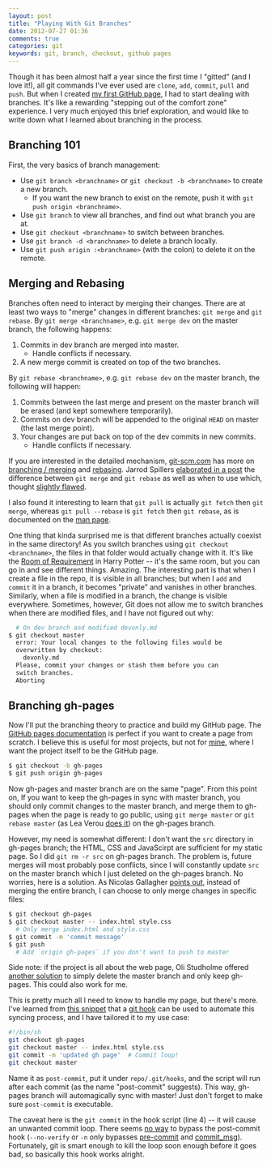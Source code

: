 ```yaml
---
layout: post
title: "Playing With Git Branches"
date: 2012-07-27 01:36
comments: true
categories: git
keywords: git, branch, checkout, github pages
---
```


Though it has been almost half a year since the first time I "gitted" (and I love it!), all git commands I've ever used are `clone`, `add`, `commit`, `pull` and `push`. But when I created [my first GitHub page](http://scottcheng.github.com/the-revolutionary-css3-impressjs/), I had to start dealing with branches. It's like a rewarding "stepping out of the comfort zone" experience. I very much enjoyed this brief exploration, and would like to write down what I learned about branching in the process.

<!-- more -->

Branching 101
---

First, the very basics of branch management:

* Use `git branch <branchname>` or `git checkout -b <branchname>` to create a new branch.
  + If you want the new branch to exist on the remote, push it with `git push origin <branchname>`.
* Use `git branch` to view all branches, and find out what branch you are at.
* Use `git checkout <branchname>` to switch between branches.
* Use `git branch -d <branchname>` to delete a branch locally.
* Use `git push origin :<branchname>` (with the colon) to delete it on the remote.

Merging and Rebasing
---

Branches often need to interact by merging their changes. There are at least two ways to "merge" changes in different branches: `git merge` and `git rebase`. By `git merge <branchname>`, e.g. `git merge dev` on the master branch, the following happens:

1. Commits in dev branch are merged into master.
   - Handle conflicts if necessary.
2. A new merge commit is created on top of the two branches.

By `git rebase <branchname>`, e.g. `git rebase dev` on the master branch, the following will happen:

1. Commits between the last merge and present on the master branch will be erased (and kept somewhere temporarily).
2. Commits on dev branch will be appended to the original `HEAD` on master (the last merge point).
3. Your changes are put back on top of the dev commits in new commits.
   - Handle conflicts if necessary.

If you are interested in the detailed mechanism, [git-scm.com](http://git-scm.com/) has more on [branching / merging](http://git-scm.com/book/en/Git-Branching-Basic-Branching-and-Merging) and [rebasing](http://git-scm.com/book/en/Git-Branching-Rebasing). Jarrod Spillers [elaborated in a post](http://www.jarrodspillers.com/2009/08/19/git-merge-vs-git-rebase-avoiding-rebase-hell/) the difference between `git merge` and `git rebase` as well as when to use which, thought [slightly flawed](http://www.jarrodspillers.com/2009/08/19/git-merge-vs-git-rebase-avoiding-rebase-hell/#dsq-comment-375332553).

I also found it interesting to learn that `git pull` is actually `git fetch` then `git merge`, whereas `git pull --rebase` is `git fetch` then `git rebase`, as is documented on the [man page](http://www.kernel.org/pub/software/scm/git/docs/git-pull.html).

One thing that kinda surprised me is that different branches actually coexist in the same directory! As you switch branches using `git checkout <branchname>`, the files in that folder would actually change with it. It's like the [Room  of Requirement](http://harrypotter.wikia.com/wiki/Room_of_Requirement) in Harry Potter -- it's the same room, but you can go in and see different things. Amazing. The interesting part is that when I create a file in the repo, it is visible in all branches; but when I `add` and `commit` it in a branch, it becomes "private" and vanishes in other branches. Similarly, when a file is modified in a branch, the change is visible everywhere. Sometimes, however, Git does not allow me to switch branches when there are modified files, and I have not figured out why:

``` bash
  # On dev branch and modified devonly.md
$ git checkout master
  error: Your local changes to the following files would be
  overwritten by checkout:
    devonly.md
  Please, commit your changes or stash them before you can
  switch branches.
  Aborting
```

Branching gh-pages
---

Now I'll put the branching theory to practice and build my GitHub page. The [GitHub pages documentation](https://help.github.com/articles/creating-project-pages-manually) is perfect if you want to create a page from scratch. I believe this is useful for most projects, but not for [mine](https://github.com/scottcheng/the-revolutionary-css3-impressjs), where I want the project itself to be the GitHub page.

``` bash Create gh-pages branch
$ git checkout -b gh-pages
$ git push origin gh-pages
```

Now gh-pages and master branch are on the same "page". From this point on, If you want to keep the gh-pages in sync with master branch, you should only commit changes to the master branch, and merge them to gh-pages when the page is ready to go public, using `git merge master` or `git rebase master` (as Lea Verou [does it](http://lea.verou.me/2011/10/easily-keep-gh-pages-in-sync-with-master/)) on the gh-pages branch.

However, my need is somewhat different: I don't want the `src` directory in gh-pages branch; the HTML, CSS and JavaScirpt are sufficient for my static page. So I did `git rm -r src` on gh-pages branch. The problem is, future merges will most probably pose conflicts, since I will constantly update `src` on the master branch which I just deleted on the gh-pages branch. No worries, here is a solution. As Nicolas Gallagher [points out](http://nicolasgallagher.com/git-checkout-specific-files-from-another-branch/), instead of merging the entire branch, I can choose to only merge changes in specific files:

``` bash
$ git checkout gh-pages
$ git checkout master -- index.html style.css
  # Only merge index.html and style.css
$ git commit -m 'commit message'
$ git push
  # Add `origin gh-pages` if you don't want to push to master
```

Side note: if the project is all about the web page, Oli Studholme offered [another solution](http://oli.jp/2011/github-pages-workflow/#setup) to simply delete the master branch and only keep gh-pages. This could also work for me.

This is pretty much all I need to know to handle my page, but there's more. I've learned from [this snippet](http://get.inject.io/n/XxsZ6RE7) that a [git hook](http://git-scm.com/book/en/Customizing-Git-Git-Hooks) can be used to automate this syncing process, and I have tailored it to my use case:

``` bash post-commit
#!/bin/sh
git checkout gh-pages
git checkout master -- index.html style.css
git commit -m 'updated gh page'  # Commit loop!
git checkout master
```

Name it as `post-commit`, put it under `repo/.git/hooks`, and the script will run after each commit (as the name "post-commit" suggests). This way, gh-pages branch will automagically sync with master! Just don't forget to make sure `post-commit` is executable.

The caveat here is the `git commit` in the hook script (line 4) -- it will cause an unwanted commit loop. There seems [no way](http://comments.gmane.org/gmane.comp.version-control.git/69365) to bypass the post-commit hook (`--no-verify` or `-n` only bypasses [pre-commit](http://www.kernel.org/pub/software/scm/git/docs/githooks.html#_pre_commit) and [commit_msg](http://www.kernel.org/pub/software/scm/git/docs/githooks.html#_commit_msg)). Fortunately, git is smart enough to kill the loop soon enough before it goes bad, so basically this hook works alright.